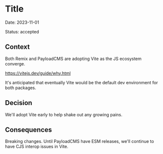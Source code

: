 # Title

Date: 2023-11-01

Status: accepted

## Context

Both Remix and PayloadCMS are adopting Vite as the JS ecosystem converge.

https://vitejs.dev/guide/why.html

It's anticipated that eventually Vite would be the default dev environment for both packages.

## Decision

We'll adopt Vite early to help shake out any growing pains.

## Consequences

Breaking changes. Until PayloadCMS have ESM releases, we'll continue to have CJS interop issues in Vite.
